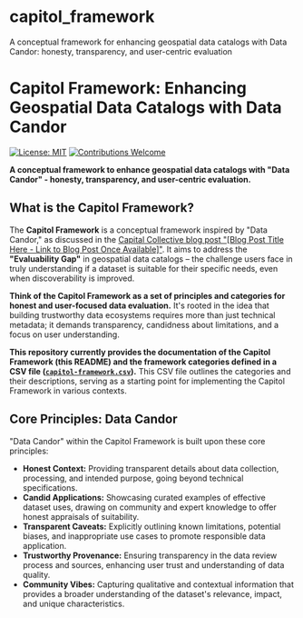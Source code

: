 # capitol_framework
 A conceptual framework for enhancing geospatial data catalogs with Data Candor: honesty, transparency, and user-centric evaluation

# Capitol Framework: Enhancing Geospatial Data Catalogs with Data Candor

[![License: MIT](https://img.shields.io/badge/License-MIT-yellow.svg)](https://opensource.org/licenses/MIT)
[![Contributions Welcome](https://img.shields.io/badge/Contributions-Welcome-brightgreen.svg)](CONTRIBUTING.md)

**A conceptual framework to enhance geospatial data catalogs with "Data Candor" - honesty, transparency, and user-centric evaluation.**

## What is the Capitol Framework?

The **Capitol Framework** is a conceptual framework inspired by "Data Candor," as discussed in the [Capital Collective blog post "[Blog Post Title Here - Link to Blog Post Once Available]"](LINK_TO_BLOG_POST_HERE). It aims to address the **"Evaluability Gap"** in geospatial data catalogs – the challenge users face in truly understanding if a dataset is suitable for their specific needs, even when discoverability is improved.

**Think of the Capitol Framework as a set of principles and categories for honest and user-focused data evaluation.** It's rooted in the idea that building trustworthy data ecosystems requires more than just technical metadata; it demands transparency, candidness about limitations, and a focus on user understanding.

**This repository currently provides the documentation of the Capitol Framework (this README) and the framework categories defined in a CSV file ([`capitol-framework.csv`](LINK_TO_CSV_IN_REPO_HERE)).**  This CSV file outlines the categories and their descriptions, serving as a starting point for implementing the Capitol Framework in various contexts.

## Core Principles: Data Candor

"Data Candor" within the Capitol Framework is built upon these core principles:

* **Honest Context:** Providing transparent details about data collection, processing, and intended purpose, going beyond technical specifications.
* **Candid Applications:**  Showcasing curated examples of effective dataset uses, drawing on community and expert knowledge to offer honest appraisals of suitability.
* **Transparent Caveats:**  Explicitly outlining known limitations, potential biases, and inappropriate use cases to promote responsible data application.
* **Trustworthy Provenance:**  Ensuring transparency in the data review process and sources, enhancing user trust and understanding of data quality.
* **Community Vibes:**  Capturing qualitative and contextual information that provides a broader understanding of the dataset's relevance, impact, and unique characteristics.
